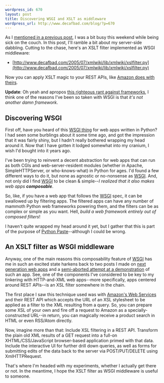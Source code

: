 ```yaml
--- 
wordpress_id: 670
layout: post
title: Discovering WSGI and XSLT as middleware
wordpress_url: http://www.decafbad.com/blog/?p=670
---
```

As I [mentioned in a previous post][prev], I was a bit busy this weekend while being sick on the couch.  In this post, I'll ramble a bit about my server-side dabbling.  Cutting to the chase, here's an XSLT filter implemented as WSGI middleware:

[prev]: http://www.decafbad.com/blog/2005/07/18/ajax_testing_and_logging

* [http://www.decafbad.com/2005/07/xmlwiki/lib/xmlwiki/xslfilter.py](http://www.decafbad.com/2005/07/xmlwiki/lib/xmlwiki/xslfilter.py)

Now you can apply XSLT magic to your REST APIs, like [Amazon does with theirs][awsxsl].

**Update**:  Oh yeah and apropos [this righteous rant against frameworks][frame], I think one of the reasons I've been so taken with WSGI is that *it's not another damn framework*.

[frame]: http://an9.org/devdev/why_frameworks_suck?sxip-homesite=&#38;checked=1

## Discovering WSGI

First off, have you heard of this [WSGI thing][wsgi] for web apps written in Python?  I had seen some burblings about it some time ago, and got the impression that it was fairly shiny, but I hadn't really bothered wrapping my head around it.  Now that I have gotten it lodged somewhat into my cranium, I wish I'd bought into it years ago.  

I've been trying to reinvent a decent abstraction for web apps that can run as both CGIs and web-server-resident modules (whether in Apache, SimpleHTTPServer, or who-knows-what) in Python for ages.  I'd found a few different ways to do it, but none as agnostic or no-nonsense as [WSGI][wsgi].  And, not only did I find [WSGI][wsgi] to be clean &#38; simple--*I realized that it also makes web apps **composable***.

So, like, if you have a web app that follows the [WSGI][wsgi] spec, it can be swallowed up by filtering apps.  The filtered apps can have any number of mammoth Python web frameworks powering them, and the filters can be as complex or simple as you want.  Hell, *build a web framework entirely out of composed filters*!  

I haven't quite wrapped my head around it yet, but I gather that this is part of the purpose of [Python Paste][paste]--although I could be wrong.

[paste]: http://pythonpaste.org/docs/what-is-paste.html
[wsgi]: http://www.python.org/peps/pep-0333.html

## An XSLT filter as WSGI middleware

Anyway, one of the main reasons this composability feature of [WSGI][wsgi] has me in such an excited state harkens back to two posts I made on [next generation web apps][ngwa] and a [semi-aborted attempt at a demonstration][abook] of such an app.  See, one of the components I've considered to be key to my tinkering with HTTP-and-XML web apps--more specifically, apps centered around REST APIs--is an XSL filter somewhere in the chain.  

The first place I saw this technique used was with [Amazon's Web Services][awsxsl] and their REST API which accepts the URL of an XSL stylesheet to be applied as a filter to the XML resulting from a query.  So, you can prepare some XSL of your own and fire off a request to Amazon as a specially-constructed URL--in return, you can magically receive a product search in HTML or even RSS/Atom directly.

Now, imagine more than that:  Include XSL filtering in a REST API.  Transform the plain old XML results of a GET request into a full-on XHTML/CSS/JavaScript browser-based application primed with that data.  Include the interactive UI for further drill down queries, as well as forms for submitting edits of the data back to the server via POST/PUT/DELETE using XmlHTTPRequest.   

That's where I'm headed with my experiments, whether I actually get there or not.  In the meantime, I hope the XSLT filter as WSGI middleware is useful to someone.

[awsxsl]: http://www.xml.com/pub/a/2004/08/04/tr-xml.html
[abook]: http://www.decafbad.com/blog/2004/12/23/abook1
[ngwa]: http://www.decafbad.com/blog/2004/11/30/nextgenwebapps
